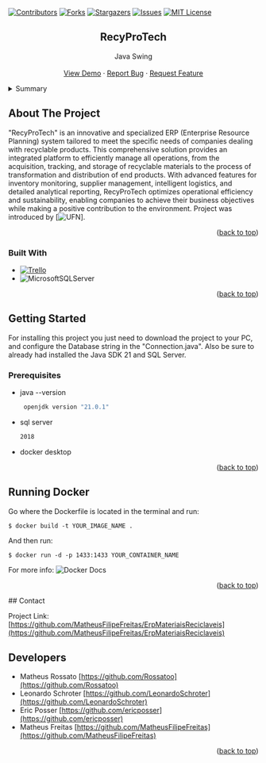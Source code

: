 [![Contributors][contributors-shield]][contributors-url]
[![Forks][forks-shield]][forks-url]
[![Stargazers][stars-shield]][stars-url]
[![Issues][issues-shield]][issues-url]
[![MIT License][license-shield]][license-url]
<br />
<div align="center">
  <h2 align="center">RecyProTech</h2>

  <p align="center">
    Java Swing
    <br />
    <br />
    <a href="">View Demo</a>
    ·
    <a href="">Report Bug</a>
    ·
    <a href="">Request Feature</a>
  </p>
</div>

<details>
  <summary>Summary</summary>
  <ol>
    <li>
      <a href="#about-the-project">About The Project</a>
      <ul>
        <li><a href="#built-with">Built With</a></li>
      </ul>
    </li>
    <li>
      <a href="#getting-started">Getting Started</a>
      <ul>
        <li><a href="#prerequisites">Prerequisites</a></li>
      </ul>
    </li>
    <li><a href="#contact">Contact</a></li>
  </ol>
</details>

## About The Project

"RecyProTech" is an innovative and specialized ERP (Enterprise Resource Planning) system tailored to meet the specific needs of companies dealing with recyclable products. This comprehensive solution provides an integrated platform to efficiently manage all operations, from the acquisition, tracking, and storage of recyclable materials to the process of transformation and distribution of end products. With advanced features for inventory monitoring, supplier management, intelligent logistics, and detailed analytical reporting, RecyProTech optimizes operational efficiency and sustainability, enabling companies to achieve their business objectives while making a positive contribution to the environment.
Project was introduced by [![UFN](https://site.ufn.edu.br/)].
<p align="right">(<a href="#readme-top">back to top</a>)</p>



### Built With

* [![Trello][trello-shield]][trello-url]
* ![MicrosoftSQLServer](https://img.shields.io/badge/Microsoft%20SQL%20Server-CC2927?style=for-the-badge&logo=microsoft%20sql%20server&logoColor=white)

<p align="right">(<a href="#readme-top">back to top</a>)</p>

## Getting Started

For installing this project you just need to download the project to your PC, and configure the Database string in the "Connection.java". Also be sure to already had installed the Java SDK 21 and SQL Server.

### Prerequisites

* java --version
  ```sh
   openjdk version "21.0.1"
  ```
* sql server
  ```sh
  2018 
  ```
* docker desktop

<p align="right">(<a href="#readme-top">back to top</a>)</p>

## Running Docker

Go where the Dockerfile is located in the terminal and run:
```
$ docker build -t YOUR_IMAGE_NAME .
```
And then run:

```
$ docker run -d -p 1433:1433 YOUR_CONTAINER_NAME
```
For more info:
![Docker Docs](https://docs.docker.com/)

<p align="right">(<a href="#readme-top">back to top</a>)</p>
<!-- CONTACT -->
## Contact

Project Link: [https://github.com/MatheusFilipeFreitas/ErpMateriaisReciclaveis](https://github.com/MatheusFilipeFreitas/ErpMateriaisReciclaveis)

## Developers

- Matheus Rossato [https://github.com/Rossatoo](https://github.com/Rossatoo)
- Leonardo Schroter [https://github.com/LeonardoSchroter](https://github.com/LeonardoSchroter)
- Eric Posser [https://github.com/ericposser](https://github.com/ericposser)
- Matheus Freitas [https://github.com/MatheusFilipeFreitas](https://github.com/MatheusFilipeFreitas)

<p align="right">(<a href="#readme-top">back to top</a>)</p>

[trello-shield]: https://img.shields.io/badge/Trello-%23026AA7.svg?style=for-the-badge&logo=Trello&logoColor=white
[trello-url]: https://trello.com/b/rQvEG1kJ/erpmr
[contributors-shield]: https://img.shields.io/github/contributors/othneildrew/Best-README-Template.svg?style=for-the-badge
[contributors-url]: https://github.com/othneildrew/Best-README-Template/graphs/contributors
[forks-shield]: https://img.shields.io/github/forks/othneildrew/Best-README-Template.svg?style=for-the-badge
[forks-url]: https://github.com/othneildrew/Best-README-Template/network/members
[stars-shield]: https://img.shields.io/github/stars/othneildrew/Best-README-Template.svg?style=for-the-badge
[stars-url]: https://github.com/othneildrew/Best-README-Template/stargazers
[issues-shield]: https://img.shields.io/github/issues/othneildrew/Best-README-Template.svg?style=for-the-badge
[issues-url]: https://github.com/othneildrew/Best-README-Template/issues
[license-shield]: https://img.shields.io/github/license/othneildrew/Best-README-Template.svg?style=for-the-badge
[license-url]: https://github.com/othneildrew/Best-README-Template/blob/master/LICENSE.txt
[linkedin-shield]: https://img.shields.io/badge/-LinkedIn-black.svg?style=for-the-badge&logo=linkedin&colorB=555
[linkedin-url]: https://linkedin.com/in/othneildrew
[product-screenshot]: images/screenshot.png
[Next.js]: https://img.shields.io/badge/next.js-000000?style=for-the-badge&logo=nextdotjs&logoColor=white
[Next-url]: https://nextjs.org/
[React.js]: https://img.shields.io/badge/React-20232A?style=for-the-badge&logo=react&logoColor=61DAFB
[React-url]: https://reactjs.org/
[Vue.js]: https://img.shields.io/badge/Vue.js-35495E?style=for-the-badge&logo=vuedotjs&logoColor=4FC08D
[Vue-url]: https://vuejs.org/
[Angular.io]: https://img.shields.io/badge/Angular-DD0031?style=for-the-badge&logo=angular&logoColor=white
[Angular-url]: https://angular.io/
[Svelte.dev]: https://img.shields.io/badge/Svelte-4A4A55?style=for-the-badge&logo=svelte&logoColor=FF3E00
[Svelte-url]: https://svelte.dev/
[Laravel.com]: https://img.shields.io/badge/Laravel-FF2D20?style=for-the-badge&logo=laravel&logoColor=white
[Laravel-url]: https://laravel.com
[Bootstrap.com]: https://img.shields.io/badge/Bootstrap-563D7C?style=for-the-badge&logo=bootstrap&logoColor=white
[Bootstrap-url]: https://getbootstrap.com
[JQuery.com]: https://img.shields.io/badge/jQuery-0769AD?style=for-the-badge&logo=jquery&logoColor=white
[JQuery-url]: https://jquery.com 
